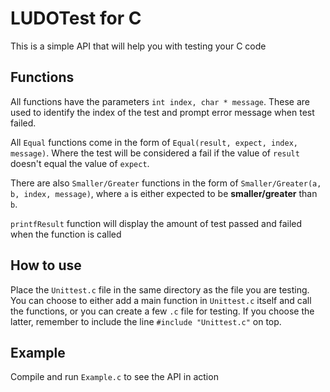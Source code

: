 # LUDOTest for C

This is a simple API that will help you with testing your C code

## Functions
All functions have the parameters `int index, char * message`. These are used to identify the index of the test and prompt error message when test failed.

All `Equal` functions come in the form of `Equal(result, expect, index, message)`. Where the test will be considered a fail if the value of `result` doesn't equal the value of `expect`.

There are also `Smaller/Greater` functions in the form of `Smaller/Greater(a, b, index, message)`, where `a` is either expected to be **smaller/greater** than `b`.

`printfResult` function will display the amount of test passed and failed when the function is called

## How to use
Place the `Unittest.c` file in the same directory as the file you are testing.
You can choose to either add a main function in `Unittest.c` itself and call the functions, or you can create a few `.c` file for testing.
If you choose the latter, remember to include the line `#include "Unittest.c"` on top.

## Example
Compile and run `Example.c` to see the API in action 